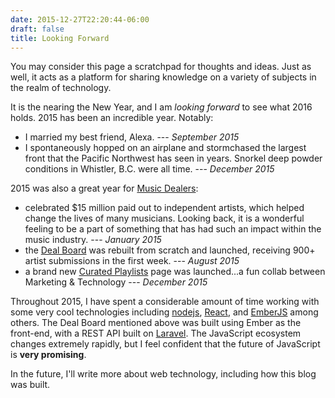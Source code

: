 ```yaml
---
date: 2015-12-27T22:20:44-06:00
draft: false
title: Looking Forward
---
```


You may consider this page a scratchpad for thoughts and ideas.  Just as well,
it acts as a platform for sharing knowledge on a variety of subjects in the realm
of technology.

It is the nearing the New Year, and I am _looking forward_ to see what 2016 holds.
2015 has been an incredible year.  Notably:

- I married my best friend, Alexa. --- _September 2015_
- I spontaneously hopped on an airplane and stormchased the largest front that
the Pacific Northwest has seen in years.  Snorkel deep powder conditions in Whistler,
B.C. were all time. --- _December 2015_

2015 was also a great year for [Music Dealers](http://musicdealers.com):

- celebrated $15 million paid out to independent artists, which helped change
the lives of many musicians.  Looking back, it is a wonderful feeling to be a
part of something that has had such an impact within the music industry. --- _January 2015_
- the [Deal Board](http://dealboard.musicdealers.com) was rebuilt from scratch
and launched, receiving 900+ artist submissions in the first week. --- _August 2015_
- a brand new [Curated Playlists](http://musicdealers.com/#!/curated-playlists)
page was launched...a fun collab between Marketing & Technology --- _December 2015_

Throughout 2015, I have spent a considerable amount of time working with some
very cool technologies including [nodejs](https://nodejs.org/en/),
[React](https://facebook.github.io/react/), and [EmberJS](http://emberjs.com/)
among others.  The Deal Board mentioned above was built using Ember as the
front-end, with a REST API built on [Laravel](https://laravel.com/).  The
JavaScript ecosystem changes extremely rapidly, but I feel confident that the
future of JavaScript is **very promising**.

In the future, I'll write more about web technology, including how this blog was
built.
